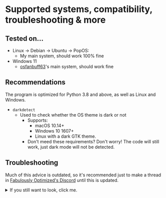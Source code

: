 # Supported systems, compatibility, troubleshooting & more

## Tested on...

- Linux → Debian → Ubuntu → PopOS:
  - My main system, should work 100% fine
- Windows 11
  - [osfanbuff63](https://github.com/osfanbuff63)'s main system, should work fine

## Recommendations

The program is optimized for Python 3.8 and above, as well as Linux and Windows.

- `darkdetect`
  - Used to check whether the OS theme is dark or not
    - Supports:
      - macOS 10.14+
      - Windows 10 1607+
      - Linux with a dark GTK theme.
    - Don't meed these requirements? Don't worry! The code will still work, just dark mode will not be detected.

## Troubleshooting

Much of this advice is outdated, so it's recommended just to make a thread in [Fabulously Optimized's Discord](https://discord.gg/yxaXtaQqdB) until this is updated.

<details>
  <summary>If you still want to look, click me.</summary>

### Pixelated font / issues with Anaconda (Linux)

Does the font look pixelated and emojis are not loading?

![Font looking pixelated due to Anaconda](/media/conda-bug.png)

Don't worry! Try the following commands (AFTER trying [install/linux.sh](/install/linux.sh)):

```bash
#!/usr/bin/env/bash
python3.10 -m pip install -r requirements.txt
python3.10 vanilla_installer/gui.py
```

...whereas `3.10` can be any (supported) version, e.g. for `3.9`: the commands with `python3.9` in the beginning (you get the point). This makes sure *Anaconda* isn't used for executing the program.

Again, you *need* more than just the pip packages - so make sure you've also followed the steps [install/linux.sh](/install/linux.sh) or [install/windows.bat](/install/windows.bat) correctly!

There we go!

![Font looking normal](/media/conda-fix.png)

### `ModuleNotFoundError: No module named 'tkinter'` (Linux only)

[Tkinter](https://en.wikipedia.org/wiki/Tkinter) is an important library which is needed for the program to work. Sadly, on some Linux distributions, it isn't installed by default. But don't worry, try:

```bash
#!/usr/bin/env/bash
sudo apt-get install python-tk
```

The issue probably occurs because you haven't installed VanillaInstaller correctly. Try running `./install/linux.sh`, as this command should install all needed dependencies for VanillaInstaller automatically.

### Other GUI-related issues

```bash
#!/usr/bin/env/bash
python3.10 vanilla_installer/gui.py --safegui mode --litegui mode
```

Make sure to choose the correct version - or replace `python3.10` with `python3`, `python` or just `py`.

### Anything else?

If you have a question that isn't covered above, feel free to make a thread in [Fabulously Optimized's Discord](https://discord.gg/yxaXtaQqdB).

</details>
